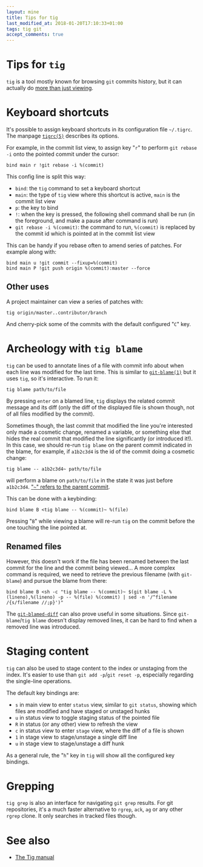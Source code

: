 ```yaml
---
layout: mine
title: Tips for tig
last_modified_at: 2018-01-20T17:10:33+01:00
tags: tig git
accept_comments: true
---
```


# Tips for `tig`

`tig` is a tool mostly known for browsing `git` commits history, but it can actually do [more than just viewing](http://jonas.nitro.dk/tig/manual.html).

# Keyboard shortcuts

It's possible to assign keyboard shortcuts in its configuration file `~/.tigrc`.
The manpage [`tigrc(5)`](http://jonas.nitro.dk/tig/tigrc.5.html) describes its options.

For example, in the commit list view, to assign key "`r`" to perform `git rebase -i` onto the pointed commit under the cursor:

```
bind main r !git rebase -i %(commit)
```

This config line is split this way:
* `bind`: the `tig` command to set a keyboard shortcut
* `main`: the type of `tig` view where this shortcut is active, `main` is the commit list view
* `p`: the key to bind
* `!`: when the key is pressed, the following shell command shall be run (in the foreground, and make a pause after command is run)
* `git rebase -i %(commit)`: the command to run, `%(commit)` is replaced by the commit id which is pointed at in the commit list view

This can be handy if you rebase often to amend series of patches. For example along with:

```
bind main u !git commit --fixup=%(commit)
bind main P !git push origin %(commit):master --force
```

## Other uses

A project maintainer can view a series of patches with:

```
tig origin/master..contributor/branch
```

And cherry-pick some of the commits with the default configured "`C`" key.

# Archeology with `tig blame`

`tig` can be used to annotate lines of a file with commit info about when each line was modified for the last time.
This is similar to [`git-blame(1)`](https://www.git-scm.com/docs/git-blame) but it uses `tig`, so it's interactive.
To run it:

```
tig blame path/to/file
```

By pressing `enter` on a blamed line, `tig` displays the related commit message and its diff (only the diff of the displayed file is shown though, not of all files modified by the commit).

Sometimes though, the last commit that modified the line you're interested only made a cosmetic change, renamed a variable, or something else that hides the real commit that modified the line significantly (or introduced it!).
In this case, we should re-run `tig blame` on the parent commit indicated in the blame, for example, if `a1b2c3d4` is the id of the commit doing a cosmetic change:

```
tig blame -- a1b2c3d4~ path/to/file
```

will perform a blame on `path/to/file` in the state it was just before `a1b2c3d4`. ["`~`" refers to the parent commit](https://git-scm.com/docs/git-rev-parse#_specifying_revisions).

This can be done with a keybinding:

```
bind blame B <tig blame -- %(commit)~ %(file)
```

Pressing "`B`" while viewing a blame will re-run `tig` on the commit before the one touching the line pointed at.

## Renamed files

However, this doesn't work if the file has been renamed between the last commit for the line and the commit being viewed...
A more complex command is required, we need to retrieve the previous filename (with `git-blame`) and pursue the blame from there:

```
bind blame B <sh -c "tig blame -- %(commit)~ $(git blame -L %(lineno),%(lineno) -p -- %(file) %(commit) | sed -n '/^filename /{s/filename //;p}')"
```

The [`git-blamed-diff`](https://gitlab.com/hydrargyrum/attic/tree/master/git) can also prove useful in some situations.
Since `git-blame`/`tig blame` doesn't display removed lines, it can be hard to find when a removed line was introduced.

# Staging content

`tig` can also be used to stage content to the index or unstaging from the index. It's easier to use than `git add -p`/`git reset -p`, especially regarding the single-line operations.

The default key bindings are:

* `s` in main view to enter `status` view, similar to `git status`, showing which files are modified and have staged or unstaged hunks
* `u` in status view to toggle staging status of the pointed file
* `R` in status (or any other) view to refresh the view
* `c` in status view to enter `stage` view, where the diff of a file is shown
* `1` in stage view to stage/unstage a single diff line
* `u` in stage view to stage/unstage a diff hunk

As a general rule, the "`h`" key in `tig` will show all the configured key bindings.

# Grepping

`tig grep` is also an interface for navigating `git grep` results. For git repositories, it's a much faster alternative to `rgrep`, `ack`, `ag` or any other `rgrep` clone.
It only searches in tracked files though.

# See also

* [The Tig manual](http://jonas.nitro.dk/tig/manual.html)
